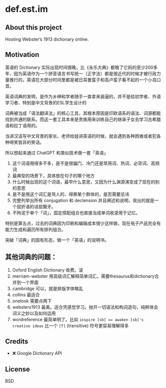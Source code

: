 # def.est.im

## About this project

Hosting Webster’s 1913 dictionary online.

## Motivation

英语的 Dictionary 实际出现时间很晚，比《永乐大典》都晚了它妈的至少200多年，因为英语作为一个拼音语言书写统一（正字法）都是很近代的时候才被行政力量推行的。英语在大部分时间里都是被日耳曼蛮子和高卢蛮子看不起的一个小岛口音。

英语词典的发明，是作为乡绅和学者随手一查拿来装逼的，并不是给初学者、外语学习者、特别是中文背景的ESL学生设计的

词典被当成「语法翻译法」的核心工具，其根本原因是印欧语系的语法、词源都能找到共通的联系。而这一套工具本来是贵族用来训练自己的继承子女去学习古希腊语和拉丁语用的。

当讲汉话写中文背景的家长、老师给娃讲英语的时候，就会遇到各种困难或者犯各种啼笑皆非的笑话。

所以想起来通过 ChatGPT 和类似技术做一套「英语」

1. 这个词语用得多不多，是不是很偏门、冷门还是常用词、热词、必背词、高频词
2. 最典型的场景下，具体放在句子的哪个地方
3. 什么时候出现的这个词语，最早什么意思，又因为什么渊源演变成了现在的别的意思
4. 是不是用这个词汇是骂人的、得罪某个群体的，是否需要忌讳
5. 完整列举出所有 conjugation 和 declension 并且阐述和说明，突出的就是一个屈折语的诘屈聱牙。
6. 不拘泥于单个「词」，固定搭配组合也直接当成单词收录用于记忆。

特别是第五点，过去的词典因为印刷和编辑成本很少这样做，现在电子产品完全有能力生成和遍历所有排列组合。

突破「词典」的固有形态，做一个「英语」的说明书。



## 其他词典的问题：

1. Oxford English Dictionary 收费。滚
2. merriam-webster 用高级词汇解释简单词汇。需要thesaurus和dictionary合并到一个界面
3. cambridge 可以，就是排版字体略乱
4. collins 最适合
5. onelook 需要点两下
6. websters1913 最美。适合凭感觉学习。抛开一切语法和构词造句，纯粹体会词义之妙以及如何运用
7. wordreference 最简单明了。比如 `inspire [sb] == awaken [sb]'s creative ideas` 比一个 `[T]` (transitive) 符号更容易理解得多

## Credits

- ❌ Google Dictionary API 

## License

BSD
